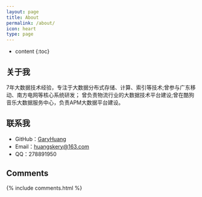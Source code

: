 ```yaml
---
layout: page
title: About
permalink: /about/
icon: heart
type: page
---
```


* content
{:toc}

## 关于我

7年大数据技术经验，专注于大数据分布式存储、计算、索引等技术;曾参与广东移动、南方电网等核心系统研发； 曾负责物流行业的大数据技术平台建设;曾在酷狗音乐大数据服务中心，负责APM大数据平台建设。


## 联系我

* GitHub：[GaryHuang](https://github.com/GaryHuangBD)
* Email：huangskery@163.com
* QQ：278891950

## Comments

{% include comments.html %}
